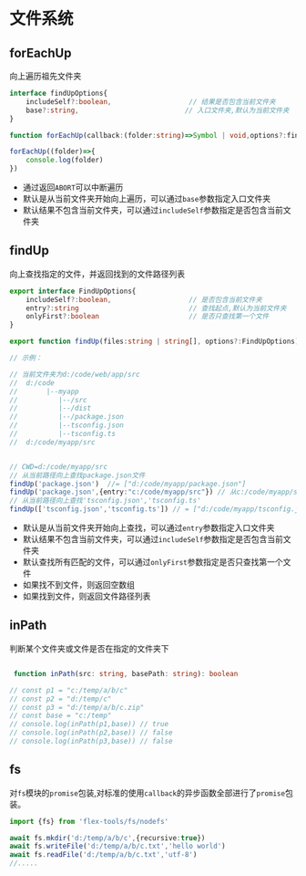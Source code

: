 # 文件系统

## forEachUp

向上遍历祖先文件夹

```typescript
interface findUpOptions{
    includeSelf?:boolean,                   // 结果是否包含当前文件夹
    base?:string,                          // 入口文件夹,默认为当前文件夹
}

function forEachUp(callback:(folder:string)=>Symbol | void,options?:findUpOptions)

forEachUp((folder)=>{
    console.log(folder)
})
```

- 通过返回`ABORT`可以中断遍历
- 默认是从当前文件夹开始向上遍历，可以通过`base`参数指定入口文件夹
- 默认结果不包含当前文件夹，可以通过`includeSelf`参数指定是否包含当前文件夹


## findUp

向上查找指定的文件，并返回找到的文件路径列表

```typescript
export interface FindUpOptions{
    includeSelf?:boolean,                   // 是否包含当前文件夹
    entry?:string                           // 查找起点,默认为当前文件夹
    onlyFirst?:boolean                      // 是否只查找第一个文件
}

export function findUp(files:string | string[], options?:FindUpOptions)

// 示例：

// 当前文件夹为d:/code/web/app/src
//  d:/code
//       |--myapp
//          |--/src
//          |--/dist
//          |--/package.json
//          |--tsconfig.json
//          |--tsconfig.ts
//  d:/code/myapp/src


// CWD=d:/code/myapp/src
// 从当前路径向上查找package.json文件
findUp('package.json')  //= ["d:/code/myapp/package.json"]
findUp('package.json',{entry:"c:/code/myapp/src"}) // 从c:/code/myapp/src向上查找package.json文件
// 从当前路径向上查找'tsconfig.json','tsconfig.ts'
findUp(['tsconfig.json','tsconfig.ts']) // = ["d:/code/myapp/tsconfig.json","d:/code/myapp/tsconfig.ts"]

```

- 默认是从当前文件夹开始向上查找，可以通过`entry`参数指定入口文件夹
- 默认结果不包含当前文件夹，可以通过`includeSelf`参数指定是否包含当前文件夹
- 默认查找所有匹配的文件，可以通过`onlyFirst`参数指定是否只查找第一个文件
- 如果找不到文件，则返回空数组
- 如果找到文件，则返回文件路径列表
 

 ## inPath

判断某个文件夹或文件是否在指定的文件夹下

```typescript

 function inPath(src: string, basePath: string): boolean

// const p1 = "c:/temp/a/b/c"
// const p2 = "d:/temp/c"
// const p3 = "d:/temp/a/b/c.zip"
// const base = "c:/temp"
// console.log(inPath(p1,base)) // true
// console.log(inPath(p2,base)) // false
// console.log(inPath(p3,base)) // false

```



## fs

对`fs`模块的`promise`包装,对标准的使用`callback`的异步函数全部进行了`promise`包装。

```typescript
import {fs} from 'flex-tools/fs/nodefs'

await fs.mkdir('d:/temp/a/b/c',{recursive:true})
await fs.writeFile('d:/temp/a/b/c.txt','hello world')
await fs.readFile('d:/temp/a/b/c.txt','utf-8')
//.....

```